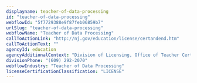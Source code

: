 ```yaml
---
displayname: teacher-of-data-processing
id: "teacher-of-data-processing"
webflowId: "5f7729388e9f87feb06859b7"
urlSlug: "teacher-of-data-processing"
webflowName: "Teacher of Data Processing"
callToActionLink: "http://nj.gov/education/license/certandend.htm"
callToActionText: ""
agencyId: education
agencyAdditionalContext: "Division of Licensing, Office of Teacher Certification and Academic Credentials"
divisionPhone: "(609) 292-2070"
webflowIndustry: "Teacher of Data Processing"
licenseCertificationClassification: "LICENSE"
---
```

